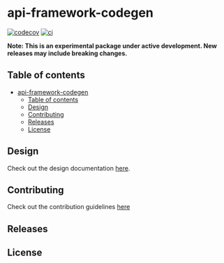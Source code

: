 # api-framework-codegen

<!-- TODO: fix-up/add more badges -->

[![codecov](https://codecov.io/gh/jonnydgreen/api-framework-codegen/branch/main/graph/badge.svg)](https://codecov.io/gh/jonnydgreen/api-framework-codegen)
[![ci](https://github.com/jonnydgreen/api-framework-codegen/actions/workflows/ci.yml/badge.svg)](https://github.com/jonnydgreen/api-framework-codegen/actions/workflows/ci.yml)

<!-- TODO: add description -->

**Note: This is an experimental package under active development. New releases
may include breaking changes.**

## Table of contents

- [api-framework-codegen](#api-framework-codegen)
  - [Table of contents](#table-of-contents)
  - [Design](#design)
  - [Contributing](#contributing)
  - [Releases](#releases)
  - [License](#license)

## Design

Check out the design documentation [here](./docs/designs/).

## Contributing

Check out the contribution guidelines [here](.github/CONTRIBUTING.md)

## Releases

<!-- TODO: design and define -->

## License

<!-- TODO: define -->
